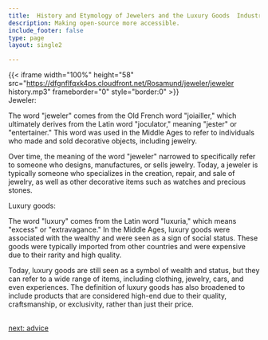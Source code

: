 ```yaml
---
title:  History and Etymology of Jewelers and the Luxury Goods  Industry
description: Making open-source more accessible.
include_footer: false
type: page
layout: single2

---
```


{{< iframe width="100%" height="58" src="https://dfgnflfqxk4ps.cloudfront.net/Rosamund/jeweler/jeweler history.mp3" frameborder="0" style="border:0" >}}<br>
Jeweler:

The word "jeweler" comes from the Old French word "joiailler," which ultimately derives from the Latin word "joculator," meaning "jester" or "entertainer." This word was used in the Middle Ages to refer to individuals who made and sold decorative objects, including jewelry.

Over time, the meaning of the word "jeweler" narrowed to specifically refer to someone who designs, manufactures, or sells jewelry. Today, a jeweler is typically someone who specializes in the creation, repair, and sale of jewelry, as well as other decorative items such as watches and precious stones.

Luxury goods:

The word "luxury" comes from the Latin word "luxuria," which means "excess" or "extravagance." In the Middle Ages, luxury goods were associated with the wealthy and were seen as a sign of social status. These goods were typically imported from other countries and were expensive due to their rarity and high quality.

Today, luxury goods are still seen as a symbol of wealth and status, but they can refer to a wide range of items, including clothing, jewelry, cars, and even experiences. The definition of luxury goods has also broadened to include products that are considered high-end due to their quality, craftsmanship, or exclusivity, rather than just their price.

<br>
<a href="https://workdojos.com/jeweler/advice">next: advice</a>
<br>
</p>